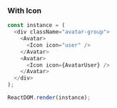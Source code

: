 ### With Icon

<!--start-code-->

```js
const instance = (
  <div className="avatar-group">
    <Avatar>
      <Icon icon="user" />
    </Avatar>
    <Avatar>
      <Icon icon={AvatarUser} />
    </Avatar>
  </div>
);

ReactDOM.render(instance);
```

<!--end-code-->
